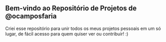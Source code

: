 ## Bem-vindo ao Repositório de Projetos de @ocamposfaria

Criei esse repositório para unir todos os meus projetos pessoais em um só lugar, de fácil acesso para quem quiser ver ou contribuir! :)
